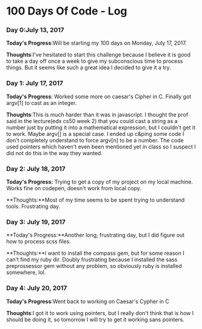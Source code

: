 # 100 Days Of Code - Log


### Day 0:July 13, 2017

**Today's Progress**:Will be starting my 100 days on Monday, July 17, 2017.

**Thoughts**:I've hesitated to start this challenge because I believe it is good to take a day off once a week to give my subconscious time to process things.  But it seems like such a great idea I decided to give it a try.


### Day 1: July 17, 2017

**Today's Progress**: Worked some more on caesar's Cipher in C.  Finally got argv[1] to cast as an integer.

**Thoughts**:This is much harder than it was in javascript.  I thought the prof said in the lecture(edx cs50 week 2) that you could cast a string as a number just by putting it into a mathematical expression, but I couldn't get it to work. Maybe argv[] is a special case. I ended up c&ping some code I don't completely understand to force argv[n] to be a number.  The code used pointers which haven't even been mentioned yet in class so I suspect I did not do this in the way they wanted.


### Day 2: July 18, 2017

**Today's Progress:** Trying to get a copy of my project on my local machine.  Works fine on codepen, doesn't work from local copy.

**Thoughts:**Most of my time seems to be spent trying to understand tools. Frustrating day.


### Day 3: July 19, 2017

**Today's Progress:**Another long, frustrating day, but I did figure out how to process scss files.  

**Thoughts:**I want to install the compass gem, but for some reason I can't find my ruby dir.  Doubly frustrating because I installed the sass preprossessor gem without any problem, so obviously ruby is installed somewhere, lol.


### Day 4: July 20, 2017

**Today's Progress**:Went back to working on Caesar's Cypher in C  

**Thoughts**:I got it to work using pointers, but I really don't think that is how I should be doing it, so tomorrow I will try to get it working sans pointers.





